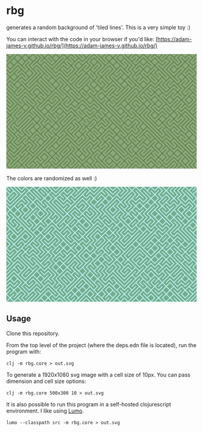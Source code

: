 # rbg
generates a random background of 'tiled lines'. This is a very simple toy :)

You can interact with the code in your browser if you'd like:
[https://adam-james-v.github.io/rbg/](https://adam-james-v.github.io/rbg/)

![example background](./resources/example.svg)

The colors are randomized as well :)

![a different example background](./resources/example2.svg)

## Usage

Clone this repository.

From the top level of the project (where the deps.edn file is located), run the program with:

    clj -m rbg.core > out.svg

To generate a 1920x1080 svg image with a cell size of 10px. You can pass dimension and cell size options:

    clj -m rbg.core 500x300 10 > out.svg
  
It is also possible to run this program in a self-hosted clojurescript environment. I like using [Lumo](http://lumo-cljs.org/).

    lumo --classpath src -m rbg.core > out.svg
    
